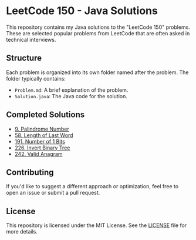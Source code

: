 # LeetCode 150 - Java Solutions

This repository contains my Java solutions to the "LeetCode 150" problems. These are selected popular problems from LeetCode that are often asked in technical interviews.

## Structure

Each problem is organized into its own folder named after the problem. The folder typically contains:

- `Problem.md`: A brief explanation of the problem.
- `Solution.java`: The Java code for the solution.

## Completed Solutions

- [9. Palindrome Number](src/com/jonledet/ispalindrome/Solution.java)
- [58. Length of Last Word](src/com/jonledet/lengthoflastword/Solution.java)
- [191. Number of 1 Bits](src/com/jonledet/hammingweight/Solution.java)
- [226. Invert Binary Tree](src/com/jonledet/invertbinarytree/Solution.java)
- [242. Valid Anagram](src/com/jonledet/validanagram/Solution.java)

## Contributing

If you'd like to suggest a different approach or optimization, feel free to open an issue or submit a pull request.

## License

This repository is licensed under the MIT License. See the [LICENSE](LICENSE) file for more details.

